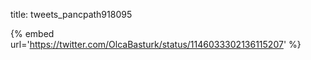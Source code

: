 title: tweets_pancpath918095

{% embed url='https://twitter.com/OlcaBasturk/status/1146033302136115207' %}
